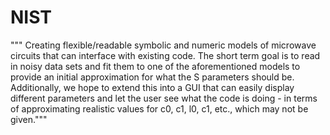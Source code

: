 # NIST
""" Creating flexible/readable symbolic and numeric models of microwave circuits that can interface with existing code.
The short term goal is to read in noisy data sets and fit them to one of the aforementioned models to provide an
initial approximation for what the S parameters should be.
Additionally, we hope to extend this into a GUI that can easily display different parameters and let the user see
what the code is doing - in terms of approximating realistic values for c0, c1, l0, c1, etc., which may not be given."""